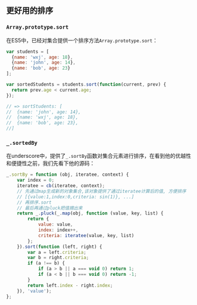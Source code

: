 ## 更好用的排序
### `Array.prototype.sort`
在ES5中，已经对集合提供一个排序方法`Array.prototype.sort`：
```js
var students = [
  {name: 'wxj', age: 18},
  {name: 'john', age: 14},
  {name: 'bob', age: 23}
];

var sortedStudents = students.sort(function(current, prev) {
  return prev.age < current.age;
});

// => sortStudents: [
//  {name: 'john', age: 14},
//  {name: 'wxj', age: 18},
//  {name: 'bob', age: 23},
//]
```
 
### `_.sortedBy` 
在underscore中，提供了`_.sortBy`函数对集合元素进行排序，在看到他的优越性和便捷性之前，我们先看下他的源码：
```js
_.sortBy = function (obj, iteratee, context) {
    var index = 0;
    iteratee = cb(iteratee, context);
    // 先通过map生成新的对象集合,该对象提供了通过iteratee计算后的值, 方便排序
    // [{value:1,index:0,criteria: sin(1)}, ...]
    // 再排序.sort
    // 最后再通过pluck把值摘出来
    return _.pluck(_.map(obj, function (value, key, list) {
        return {
            value: value,
            index: index++,
            criteria: iteratee(value, key, list)
        };
    }).sort(function (left, right) {
        var a = left.criteria;
        var b = right.criteria;
        if (a !== b) {
            if (a > b || a === void 0) return 1;
            if (a < b || b === void 0) return -1;
        }
        return left.index - right.index;
    }), 'value');
};
```

```js

```


